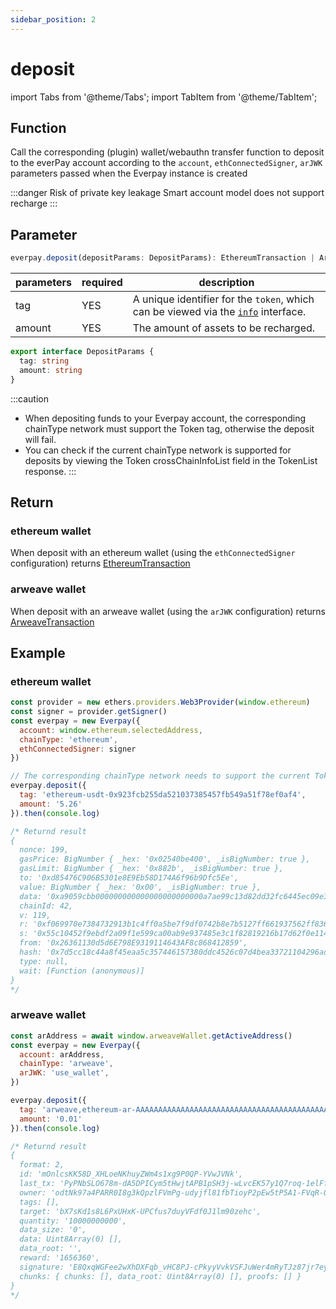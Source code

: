 ```yaml
---
sidebar_position: 2
---
```


# deposit

import Tabs from '@theme/Tabs';
import TabItem from '@theme/TabItem';

## Function

Call the corresponding (plugin) wallet/webauthn transfer function to deposit to the everPay account according to the `account`, `ethConnectedSigner`, `arJWK` parameters passed when the Everpay instance is created

:::danger Risk of private key leakage
Smart account model does not support recharge
:::

## Parameter

```ts
everpay.deposit(depositParams: DepositParams): EthereumTransaction | ArweaveTransaction
```

<Tabs>
<TabItem value="field" label="Parameters" default>

|parameters|required|description|
|---|---|---|
|tag| YES| A unique identifier for the `token`, which can be viewed via the [`info`](../basic-api/info.md) interface.|
|amount|YES|The amount of assets to be recharged.|

</TabItem>
<TabItem value="type" label="Type">

```ts
export interface DepositParams {
  tag: string
  amount: string
}
```

</TabItem>
</Tabs>

:::caution
* When depositing funds to your Everpay account, the corresponding chainType network must support the Token tag, otherwise the deposit will fail.
* You can check if the current chainType network is supported for deposits by viewing the Token crossChainInfoList field in the TokenList response.
:::

## Return

### ethereum wallet

When deposit with an ethereum wallet (using the `ethConnectedSigner` configuration) returns [EthereumTransaction](../types#ethereumtransaction)

### arweave wallet

When deposit with an arweave wallet (using the `arJWK` configuration) returns [ArweaveTransaction](../types#arweavetransaction)

## Example

### ethereum wallet

```js
const provider = new ethers.providers.Web3Provider(window.ethereum)
const signer = provider.getSigner()
const everpay = new Everpay({
  account: window.ethereum.selectedAddress,
  chainType: 'ethereum',
  ethConnectedSigner: signer
})

// The corresponding chainType network needs to support the current Token tag in order for the deposit to proceed successfully.
everpay.deposit({
  tag: 'ethereum-usdt-0x923fcb255da521037385457fb549a51f78ef0af4',
  amount: '5.26'
}).then(console.log)

/* Returnd result
{
  nonce: 199,
  gasPrice: BigNumber { _hex: '0x02540be400', _isBigNumber: true },
  gasLimit: BigNumber { _hex: '0x882b', _isBigNumber: true },
  to: '0xd85476C906B5301e8E9Eb58D174A6f96b9Dfc5Ee',
  value: BigNumber { _hex: '0x00', _isBigNumber: true },
  data: '0xa9059cbb000000000000000000000000a7ae99c13d82dd32fc6445ec09e38d197335f38a00000000000000000000000000000000000000000000000000000000005042e0',
  chainId: 42,
  v: 119,
  r: '0xf069970e7384732913b1c4ff0a5be7f9df0742b8e7b5127ff661937562ff8362',
  s: '0x55c10452f9ebdf2a09f1e599ca00ab9e937485e3c1f82819216b17d62f0e1140',
  from: '0x26361130d5d6E798E9319114643AF8c868412859',
  hash: '0x7d5cc18c44a8f45eaa5c357446157380ddc4526c07d4bea33721104296adcbe7',
  type: null,
  wait: [Function (anonymous)]
}
*/
```

### arweave wallet

```js
const arAddress = await window.arweaveWallet.getActiveAddress()
const everpay = new Everpay({
  account: arAddress,
  chainType: 'arweave',
  arJWK: 'use_wallet',
})

everpay.deposit({
  tag: 'arweave,ethereum-ar-AAAAAAAAAAAAAAAAAAAAAAAAAAAAAAAAAAAAAAAAAAA,0x83ea4a2fe3ead9a7b204ab2d56cb0b81d71489c8',
  amount: '0.01'
}).then(console.log)

/* Returnd result
{
  format: 2,
  id: 'mOnlcsKK58D_XHLoeNKhuyZWm4s1xg9P0QP-YVwJVNk',
  last_tx: 'PyPNbSLO678m-dA5DPICym5tHwjtAPB1pSH3j-wLvcEK57y1Q7roq-1elFftq7tN',
  owner: 'odtNk97a4PARR0I8g3kQpzlFVmPg-udyjfl81fbTioyP2pEw5tP5A1-FVqR-QFFPskW-j7yAze5usYNWHEir7oVQ9d9bbkcZIDEPqwSTO1JoD1BKXeeBK0xsmiSgxeY7uuRXWdhXREhlmIMsV8ObakEeXdbbxbs89XaZHBuES7boASrRVDXRz_mhMu6u_58OdLeMwR3I1BCH6nphNGVOehA7GOOqEBvtesBset0bNaLCb0JpSg5ZW_0AGLP-XydzE3IPLLx4NQEEJY21y8fChxYM4jntI78l5hojp9NlmS69EXlj0PoMjsbaWaz9WtnZaMAbnaOGAHhv8Y_TNmBI0FHpqHaGPP906Mnrgdm3tl2L40EX-Q6-liNVkB56CmPxXzSesu-4x5LLYxQ-aX3W6Hj7RCDTacxqUJHzOrhJqXSx6Jx0t8CwyfReMgVv4p5t1C3OZ8yYbJ_H3LdkeriVniaC5jQdMyIJ6QBMzr1XdXIw9WuEG2kCIYtvOp2qDuu9o2SY-9W4Yv7VWRDfWO38xxR4ZO65MMAdZxeaZ4w8sK_owH46Wm0XoT3Al-LPypaeijWqlHEu4R8c2ersD3xkDvXC_lNtaQw_qyfI3UEH5fWupY4zhZeDGkvXQh32Fv4CxlZL58iUHv9SvR7p5LgBCC3AVUbn7Sqc4xPUCZMj-Tc',
  tags: [],
  target: 'bX7sKd1s8L6PxUHxK-UPCfus7duyVFdf0J1lm90zehc',
  quantity: '10000000000',
  data_size: '0',
  data: Uint8Array(0) [],
  data_root: '',
  reward: '1656360',
  signature: 'E8QxqWGFee2wXhDXFqb_vHC8PJ-cPkyyVvkVSFJuWer4mRyTJz87jr7eyXPFxgRcqkjsLiY2Ez7p6vC4MuOv8L_IDmVw4dlLceX6Q4A0Xn4RWX6Dbo56Az93Rxs6kNkYEH8oddkjIbStvvypaWksm43NharW7SRmDHk2AxO5o9X38hMZX-tOTzCpZj3MNdK_FiTQVP0Xa4UjrblF5FC9L4gvKmSHYh_wEL4et_HTa7qN03ICJ5rY3Y_KB-bdRAQz4tStsFqrzX_wXg5aqvUNhH7NdXzUtdrcYVOggRFQOFDOOE49RPE6C6vLoXEgMv7OVB7PDXIG7JpJCR7UEewfEaxMHyUs62yoNlPYFZWiIyt5zfJL-ofSfhWvBtECwibUGsyeobminHGR2EOl6xaFed54Z8iid-igmGgv0rjDpLRfooqD06SLwJEFC08Cuj2sLJ5W5YqEx9L5D-7RvwNAve6ot11KtUNvCF9BAbYR5hvW5tTGSuFzB2MAUVDS2Jq6JgJUd5rqhuoEbG6LLl8CcfeWJPUspJ6Q5f7DvsIyvSmTZMVHb3Sm76PsAyKsBoTDaTCYbD7O1GvpXH0zcDS9pn8jOfxILUmqmNqlHblyHGGdQGIyEZJ3WDADeeQJmD_CBIoPrhcHiqu5Qg9HgX39V_dXyroekSWdWww8HYZ6zyo',
  chunks: { chunks: [], data_root: Uint8Array(0) [], proofs: [] }
}
*/
```
